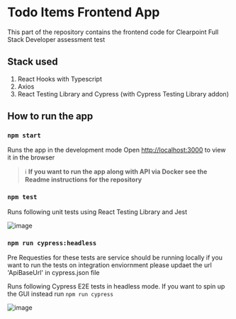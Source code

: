 # Todo Items Frontend App
This part of the repository contains the frontend code for Clearpoint Full Stack Developer assessment test

## Stack used
1. React Hooks with Typescript
2. Axios
3. React Testing Library and Cypress (with Cypress Testing Library addon)

## How to run the app
### `npm start`

Runs the app in the development mode
Open [http://localhost:3000](http://localhost:3000) to view it in the browser

> ℹ️ **If you want to run the app along with API via Docker see the Readme instructions for the repository**

### `npm test`
Runs following unit tests using React Testing Library and Jest

![image](https://user-images.githubusercontent.com/20395556/140605796-c83fb771-df01-43e9-bfa6-9d8a948dcbe4.png)

### `npm run cypress:headless`
Pre Requesties for these tests are service should be running locally
if you want to run the tests on integration enviornment please updaet the url 'ApiBaseUrl' in cypress.json file

Runs following Cypress E2E tests in headless mode. If you want to spin up the GUI instead run ```npm run cypress```

![image](https://user-images.githubusercontent.com/20395556/140605760-232f71e6-8d00-40fb-a97c-9b900daf80d8.png)

